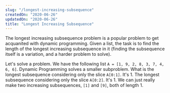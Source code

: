 ```yaml
---
slug: "/longest-increasing-subsequence"
createdOn: "2020-06-26"
updatedOn: "2020-06-26"
title: "Longest Increasing Subsequence"
---
```


The longest increasing subsequence problem is a popular problem to get
acquanited with dynamic programming. Given a list, the task is to find the
length of the longest increasing subsequence in it (finding the subsequence
itself is a variation, and a harder problem to solve).

Let's solve a problem. We have the following list `A = [1, 9, 2, 8, 3, 7, 4, 6, 6]`.
Dynamic Programming solves a smaller subproblem. What is the longest
subsequence considering only the slice `A[0:1]`. It's 1. The longest subsequence
considering only the slice `A[0:2]`. It's 1. We can just really make two
increasing subsequences, `[1]` and `[9]`, both of length 1.
